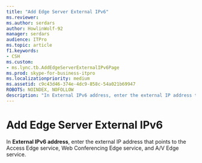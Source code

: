 ```yaml
---
title: "Add Edge Server External IPv6"
ms.reviewer: 
ms.author: serdars
author: HowlinWolf-92
manager: serdars
audience: ITPro
ms.topic: article
f1.keywords:
- CSH
ms.custom:
- ms.lync.tb.AddEdgeServerExternalIPv6Page
ms.prod: skype-for-business-itpro
ms.localizationpriority: medium
ms.assetid: c9c43d46-374e-4dc9-858c-54a021b69947
ROBOTS: NOINDEX, NOFOLLOW
description: "In External IPv6 address, enter the external IP address that points to the Access Edge service, Web Conferencing Edge service, and A/V Edge service."
---
```


# Add Edge Server External IPv6
 
In **External IPv6 address**, enter the external IP address that points to the Access Edge service, Web Conferencing Edge service, and A/V Edge service.
  

